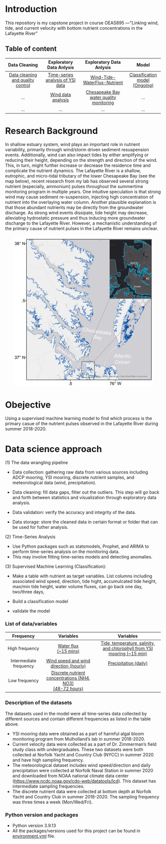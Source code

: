 # Introduction
This repository is my capstone project in course OEAS895 —"Linking wind, tide, and current velocity with bottom nutrient concentrations in the Lafayette River" 

## Table of content
|Data Cleaning|Exploratory Data Anlysis |                                                                              Exploratory Data Anlysis                                                                              |                                                                                Model                                                                                 |
|:-----------------:|:-------------------------------------:|:----------------------------------------------------------------------------------------------------------------------------------------------------------------------------------:|:--------------------------------------------------------------------------------------------------------------------------------------------------------------------:|
|[Data cleaning and quality control](https://github.com/Zhu-Yifan/Lafayette_River_Time_Series_Analysis/blob/master/notebooks/Data_cleaning_quality_control.ipynb)|[Time-series analysis of YSI data](https://github.com/Zhu-Yifan/Lafayette_River_Time_Series_Analysis/blob/master/notebooks/Time_Series_Analysis.ipynb)|[Wind-Tide-WaterFlux-Nutrient](https://github.com/Zhu-Yifan/Lafayette_River_Time_Series_Analysis/blob/master/notebooks/Wind_Tide_Nutrient_Part01_EDA.ipynb)| [Classification model <br> (Ongoing)](https://github.com/Zhu-Yifan/Lafayette_River_Time_Series_Analysis/blob/master/notebooks/Wind_Tide_Nutrient_Part02_Model.ipynb) |
|...|[Wind data analysis](https://github.com/Zhu-Yifan/Lafayette_River_Time_Series_Analysis/blob/master/notebooks/Wind_Analysis.ipynb)| [Chesapeake Bay water quality monitoring ](https://github.com/Zhu-Yifan/Lafayette_River_Time_Series_Analysis/blob/master/notebooks/Chesapeake_Bay_Program_Water_Quality_EDA.ipynb) |                                                                                 ...                                                                                  |
|...|...|                                                                                        ...                                                                                         |                                                                                 ...                                                                                  |


# Research Background
In shallow estuary system, wind plays an important role in nutrient variability, primarily through wind/storm driven sediment resuspension events. Additionally, wind can also impact tides by either amplifying or reducing their height, depending on the strength and direction of the wind. This, in turn, might further increase or decrease the residence time and complicate the nutrient dynamics. The Lafayette River is a shallow, eutrophic, and micro-tidal tributary of the lower Chesapeake Bay (see the map below), recent research from my lab has observed several strong nutrient (especially, ammonium) pulses throughout the summertime monitoring program in multiple years. One intuitive speculation is that strong wind may cause sediment re-suspension, injecting high concentration of nutrient into the overlaying water column. Another plausible explanation is that those abundant nutrients may be directly from the groundwater discharge. As strong wind events dissipate, tide height may decrease, alleviating hydrostatic pressure and thus inducing more groundwater discharge to the Lafayette River. However, a mechanistic understanding of the primary cause of nutrient pulses in the Lafayette River remains unclear. 

<p align="center">
  <img src="https://github.com/Zhu-Yifan/Lafayette_River_Time_Series_Analysis/blob/master/figures/Lafayette%20River_map.png" alt="Figure 1. Study area, showing two sampling sites, one at the Norfolk Yacht and Country Club (NYCC), near the mouth of the Lafayette River, and another at Ashland Circle (AC), near the headwaters of the Lafayette River. ">
</p>



# Obejective

Using a supervised machine learning model to find which process is the primary casue of the nutrient pulses observed in the Lafayette River during summer 2018-2020.
# Data science approach
  (1) The data wrangling pipeline
  
  
 * Data collection: gathering raw data from various sources including ADCP mooring, YSI mooring, discrete nutrient samples, and meteorological data (wind,     precipitation).  
  
 * Data cleaning: fill data gaps, filter out the outliers. This step will go back and forth between statistics and visualization through exploratory data analysis.  
  
 * 	Data validation: verify the accuracy and integrity of the data.   
  
 * 	Data storage: store the cleaned data in certain format or folder that can be used for futher analysis.
 
 (2) Time-Series Analysis
 * Use Python packages such as statsmodels, Prophet, and ARIMA to perform time-series analysis on the monitoring data.
 * This may involve fitting time-series models and detecting anomalies.
 
 
 (3) Supervised Machine Learning (Classification):
 
 * Make a table with nutrient as target variables. List columns including associated wind speed, direction, tide hight, accumulcated tide height, max/min tide height, water volume fluxes, can go back one day, two/three days,  
 
 * Build a classification model  
 
 * validate the model


### List of data/variables
|Frequency|                                                                                      Variables                                                                                      |Variables|
|:-----------------:|:-----------------------------------------------------------------------------------------------------------------------------------------------------------------------------------:|:------------------------:|
|High frequency|[Water flux <br> (~15 mins)](https://github.com/Zhu-Yifan/Lafayette_River_Time_Series_Analysis/blob/master/data/processed/Waterflux_2020.csv)                    |[Tide, temperature, salinity, and chlorophyll from YSI mooring (~15 min)](https://github.com/Zhu-Yifan/Lafayette_River_Time_Series_Analysis/tree/master/data/interim/Mooring_2020)|
|Intermediate frequency  |             [Wind speed and wind direction (hourly)](https://github.com/Zhu-Yifan/Lafayette_River_Time_Series_Analysis/blob/master/data/external/Wind_hourly_2020.csv)              |[Precipitation (daily)](https://github.com/Zhu-Yifan/Lafayette_River_Time_Series_Analysis/blob/master/data/external/Precipitation_daily_2020.csv)|
|Low frequency | [Discrete nutrient concentrations (NH4, NO3) <br> (48-72 hours)](https://github.com/Zhu-Yifan/Lafayette_River_Time_Series_Analysis/blob/master/data/processed/Nutrient_2020_V4.CSV) |

### Description of the datasets 
  The datasets used in the model were all time-series data collected by different sources and contain different frequencies as listed in the table above.
  
  * YSI mooring data were obtained as a part of harmful algal bloom monitoring program from Mulholland’s lab in summer 2018-2020. 
  * Current velocity data were collected  as a part of Dr. Zimmerman’s field study class with undergraduates. These two datasets were both collected at Norfolk Yacht and Country Club (NYCC) in summer 2020 and have high sampling frequency. 
  * The meteorological dataset includes wind speed/direction and daily precipitation were collected at Norfolk Naval Station in summer 2020 and downloaded from NOAA national climate data center (https://www.ncdc.noaa.gov/cdo-web/datatools/lcd). This dataset has intermediate sampling frequencies. 
  * The discrete nutrient data were collected at bottom depth at Norfolk Yacht and Country Club in summer 2018-2020. The sampling frequency was three times a week (Mon/Wed/Fri). 

### Python version and packages

* Python version 3.9.13
* All the packages/versions used for this project can be found in [environment.yml](https://github.com/Zhu-Yifan/Lafayette_River_Time_Series_Analysis/blob/master/environment.yml) file.